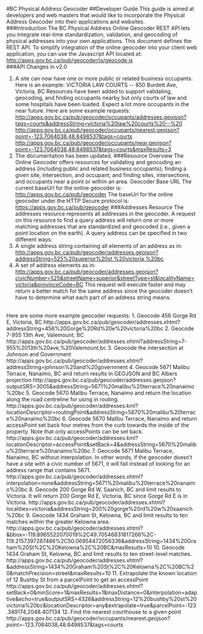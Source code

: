 #BC Physical Address Geocoder
##Developer Guide
This guide is aimed at developers and web masters that would like to incorporate the Physical Address Geocoder into their applications and websites.
<br>
###Introduction
The BC Physical Address Online Geocoder REST API lets you integrate real-time standardization, validation, and geocoding of physical addresses into your own applications. This document defines the REST API. 
To simplify integration of the online geocoder into your client web application, you can use the Javascript API located at:
http://apps.gov.bc.ca/pub/geocoder/js/geocode.js 
<br>
###API Changes in v2.0
1.	A site can now have one or more public or related business occupants. Here is an example:
VICTORIA LAW COURTS -- 850 Burdett Ave, Victoria, BC
Resources have been added to support validating, geocoding, and finding occupants nearby but only courts of law and some hospitals have been loaded. Expect a lot more occupants in the near future. Here are some example requests:
http://apps.gov.bc.ca/pub/geocoder/occupants/addresses.geojson?tags=courts&addressString=victoria%20law%20courts%20--%20
http://apps.gov.bc.ca/pub/geocoder/occupants/nearest.geojson?point=-123.7064038,48.8498537&tags=courts 
http://apps.gov.bc.ca/pub/geocoder/occupants/near.geojson?point=-123.7064038,48.8498537&tags=courts&maxResults=3
2.	The documentation has been updated.
###Resource Overview
The Online Geocoder offers resources for validating and geocoding an address (including public and related business occupants); finding a given site, intersection, and occupant; and finding sites, intersections, and occupants near a point or within an area.
Geocoder Base URL
The current baseUrl for the online geocoder is:
http://apps.gov.bc.ca/pub/geocoder
The baseUrl for the online geocoder under the HTTP Secure protocol is: 
https://apps.gov.bc.ca/pub/geocoder
###Addresses Resource
The addresses resource represents all addresses in the geocoder. A request on this resource to find a query address will return one or more matching addresses that are standardized and geocoded (i.e., given a point location on the earth). 
A query address can be specified in two different ways:
1.	A single address string containing all elements of an address as in:
http://apps.gov.bc.ca/pub/geocoder/addresses.geojson?addressString=525%20superior%20st,%20victoria,%20bc 
2.	A set of address elements as in:
http://apps.gov.bc.ca/pub/geocoder/addresses.geojson?civicNumber=525&streetName=superior&streetType=st&localityName=victoria&provinceCode=BC 
This request will execute faster and may return a better match for the same address since the geocoder doesn’t have to determine what each part of an address string means.
<br>
Here are some more example geocoder requests:
1.	Geocode 456 Gorge Rd E, Victoria, BC 
http://apps.gov.bc.ca/pub/geocoder/addresses.xhtml?addressString=456%20Gorge%20Rd%20e%20victoria%20bc
2.	Geocode 7-955 13th Ave, Valemount, BC
http://apps.gov.bc.ca/pub/geocoder/addresses.xhtml?addressString=7-955%2013th%20ave,%20Valemount,bc 
3.	Geocode the intersection at Johnson and Government
http://apps.gov.bc.ca/pub/geocoder/addresses.xhtml?addressString=johnson%20and%20government 
4.	Geocode 5671 Malibu Terrace, Nanaimo, BC and return results in GEOJSON and BC Albers projection
http://apps.gov.bc.ca/pub/geocoder/addresses.geojson?outputSRS=3005&addressString=5671%20malibu%20terrace%20nanaimo%20bc
5.	Geocode 5670 Malibu Terrace, Nanaimo and return the location along the road centreline for using in routing.
http://apps.gov.bc.ca/pub/geocoder/addresses.kml?locationDescriptor=routingPoint&addressString=5670%20malibu%20terrace%20nanaimo%20bc 
6.	Geocode 5670 Malibu Terrace, Nanaimo and return accessPoint set back four metres from the curb towards the inside of the property. Note that only accessPoints can be set back.
http://apps.gov.bc.ca/pub/geocoder/addresses.kml?locationDescriptor=accessPoint&setBack=4&addressString=5670%20malibu%20terrace%20nanaimo%20bc  
7.	Geocode 5671 Malibu Terrace, Nanaimo, BC without interpolation. In other words, if the geocoder doesn’t have a site with a civic number of 5671, it will fail instead of looking for an address range that contains 5671.
http://apps.gov.bc.ca/pub/geocoder/addresses.xhtml?interpolation=none&addressString=5671%20malibu%20terrace%20nanaimo%20bc
8.	Geocode 200 Gorge Rd W, Saanich, BC and limit results to Victoria. It will return 200 Gorge Rd E, Victoria, BC since Gorge Rd E is in Victoria.
http://apps.gov.bc.ca/pub/geocoder/addresses.xhtml?localities=victoria&addressString=200%20gorge%20rd%20w%20saanich%20bc 
9.	Geocode 1434 Graham St, Kelowna, BC and limit results to ten matches within the greater Kelowna area.
http://apps.gov.bc.ca/pub/geocoder/addresses.xhtml?&bbox=-119.8965522070019%2C49.70546831817266%2C-119.2157397287486%2C50.06954472056336&addressString=1434%20Graham%20St%2C%20Kelowna%2C%20BC&maxResults=10
10.	Geocode 1434 Graham St, Kelowna, BC and limit results to ten street-level matches.
http://apps.gov.bc.ca/pub/geocoder/addresses.xhtml?&addressString=1434%20Graham%20St%2C%20Kelowna%2C%20BC%20&matchPrecision=street&maxResults=10 
11.	Extrapolate the known location of 12 Bushby St from a parcelPoint to get an accessPoint 
http://apps.gov.bc.ca/pub/geocoder/addresses.xhtml?setBack=0&minScore=1&maxResults=1&maxDistance=0&interpolation=adaptive&echo=true&outputSRS=4326&addressString=12%20bushby%20st%20victoria%20bc&locationDescriptor=any&extrapolate=true&parcelPoint=-123.349174,2048.407134 
12.	Find the nearest courthouse to a given point
http://apps.gov.bc.ca/pub/geocoder/occupants/nearest.geojson?point=-123.7064038,48.8498537&tags=courts
<br>

